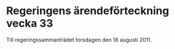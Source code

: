 # Regeringens ärendeförteckning vecka 33

Till regeringssammanträdet torsdagen den 18 augusti 2011\.
